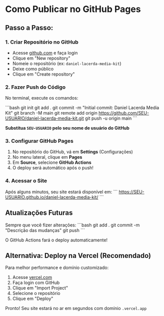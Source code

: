 # Como Publicar no GitHub Pages

## Passo a Passo:

### 1. Criar Repositório no GitHub
- Acesse [github.com](https://github.com) e faça login
- Clique em "New repository"
- Nomeie o repositório (ex: `daniel-lacerda-media-kit`)
- Deixe como público
- Clique em "Create repository"

### 2. Fazer Push do Código
No terminal, execute os comandos:

\`\`\`bash
git init
git add .
git commit -m "Initial commit: Daniel Lacerda Media Kit"
git branch -M main
git remote add origin https://github.com/SEU-USUARIO/daniel-lacerda-media-kit.git
git push -u origin main
\`\`\`

**Substitua `SEU-USUARIO` pelo seu nome de usuário do GitHub**

### 3. Configurar GitHub Pages
1. No repositório do GitHub, vá em **Settings** (Configurações)
2. No menu lateral, clique em **Pages**
3. Em **Source**, selecione **GitHub Actions**
4. O deploy será automático após o push!

### 4. Acessar o Site
Após alguns minutos, seu site estará disponível em:
\`\`\`
https://SEU-USUARIO.github.io/daniel-lacerda-media-kit/
\`\`\`

## Atualizações Futuras

Sempre que você fizer alterações:
\`\`\`bash
git add .
git commit -m "Descrição das mudanças"
git push
\`\`\`

O GitHub Actions fará o deploy automaticamente!

## Alternativa: Deploy na Vercel (Recomendado)

Para melhor performance e domínio customizado:
1. Acesse [vercel.com](https://vercel.com)
2. Faça login com GitHub
3. Clique em "Import Project"
4. Selecione o repositório
5. Clique em "Deploy"

Pronto! Seu site estará no ar em segundos com domínio `.vercel.app`
